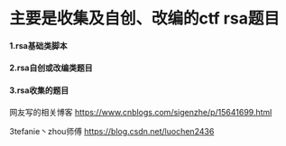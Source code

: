 # 主要是收集及自创、改编的ctf rsa题目

#### 1.rsa基础类脚本

#### 2.rsa自创或改编类题目

#### 3.rsa收集的题目

网友写的相关博客
https://www.cnblogs.com/sigenzhe/p/15641699.html

3tefanie丶zhou师傅
https://blog.csdn.net/luochen2436


